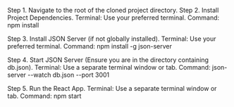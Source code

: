 Step 1. Navigate to the root of the cloned project directory.
Step 2. Install Project Dependencies.
Terminal: Use your preferred terminal.
Command: npm install

Step 3. Install JSON Server (if not globally installed).
Terminal: Use your preferred terminal.
Command: npm install -g json-server

Step 4. Start JSON Server (Ensure you are in the directory containing db.json).
Terminal: Use a separate terminal window or tab.
Command: json-server --watch db.json --port 3001

Step 5. Run the React App.
Terminal: Use a separate terminal window or tab.
Command: npm start
